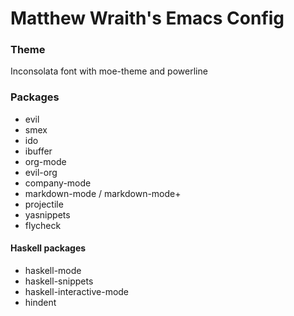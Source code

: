 # Matthew Wraith's Emacs Config

### Theme
Inconsolata font with moe-theme and powerline

### Packages

- evil
- smex
- ido
- ibuffer
- org-mode
- evil-org
- company-mode
- markdown-mode / markdown-mode+
- projectile
- yasnippets
- flycheck

#### Haskell packages

- haskell-mode
- haskell-snippets
- haskell-interactive-mode
- hindent
